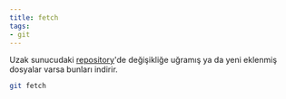 ```yaml
---
title: fetch
tags:
- git
---
```


Uzak sunucudaki [repository](/repository)'de değişikliğe uğramış ya da yeni eklenmiş dosyalar varsa bunları indirir.

```bash
git fetch
```
